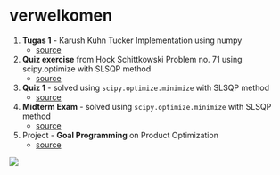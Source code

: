 # verwelkomen
1. **Tugas 1** - Karush Kuhn Tucker Implementation using numpy
   - [source](https://github.com/svmihar/ro2/tree/master/tugas_1_KKT)
2. **Quiz exercise** from Hock Schittkowski Problem no. 71 using scipy.optimize with SLSQP method
   - [source](https://github.com/svmihar/ro2/tree/master/quiz_bayangan)
3. **Quiz 1** - solved using `scipy.optimize.minimize` with SLSQP method 
   - [source](https://github.com/svmihar/ro2/blob/master/QUIZ1.ipynb)
4. **Midterm Exam** - solved using `scipy.optimize.minimize` with SLSQP method 
   - [source](https://github.com/svmihar/ro2/blob/master/JAWABAN_ETS.ipynb)
5. Project - **Goal Programming** on Product Optimization
   - [source](https://github.com/svmihar/ro2/tree/master/project_goal_optimization)





![](https://preview.redd.it/o41fedsha0v21.jpg?width=640&crop=smart&auto=webp&s=f14119953d76ed255575913f5242620fc55f5c0a)